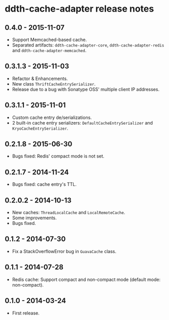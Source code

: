 ddth-cache-adapter release notes
================================

0.4.0 - 2015-11-07
------------------

- Support Memcached-based cache.
- Separated artifacts: `ddth-cache-adapter-core`, `ddth-cache-adapter-redis` and `ddth-cache-adapter-memcached`.


0.3.1.3 - 2015-11-03
--------------------

- Refactor & Enhancements.
- New class `ThriftCacheEntrySerializer`.
- Release due to a bug with Sonatype OSS' multiple client IP addresses.


0.3.1.1 - 2015-11-01
--------------------

- Custom cache entry de/serializations.
- 2 built-in cache entry serializers: `DefaultCacheEntrySerializer` and `KryoCacheEntrySerializer`.


0.2.1.8 - 2015-06-30
--------------------

- Bugs fixed: Redis' compact mode is not set.


0.2.1.7 - 2014-11-24
--------------------

- Bugs fixed: cache entry's TTL.


0.2.0.2 - 2014-10-13
--------------------

- New caches: `ThreadLocalCache` and `LocalRemoteCache`.
- Some improvements.
- Bugs fixed.


0.1.2 - 2014-07-30
------------------

- Fix a StackOverflowError bug in `GuavaCache` class.


0.1.1 - 2014-07-28
------------------

- Redis cache: Support compact and non-compact mode (default mode: non-compact).


0.1.0 - 2014-03-24
------------------

- First release.
